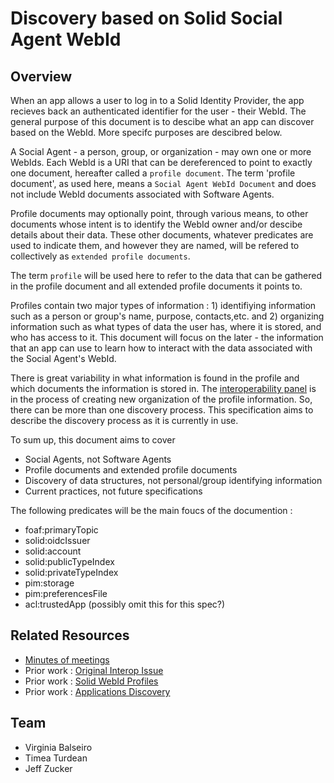 # Discovery based on Solid Social Agent WebId

## Overview

When an app allows a user to log in to a Solid Identity Provider, the app recieves back an authenticated identifier for the user - their WebId.  The general purpose of this document is to descibe what an app can discover based on the WebId.  More specifc purposes are descibred below.

A Social Agent - a person, group, or organization - may own one or more WebIds.  Each WebId is a URI that can be dereferenced to point to exactly one document, hereafter called a `profile document`.  The term 'profile document', as used here, means a `Social Agent WebId Document` and does not include WebId documents associated with Software Agents.  

Profile documents may optionally point, through various means, to other documents whose intent is to identify the WebId owner and/or descibe details about their data.  These other documents, whatever predicates are used to indicate them, and however they are named, will be refered to collectively as `extended profile documents`.  

The term `profile` will be used here to refer to the data that can be gathered in the profile document and all extended profile documents it points to.

Profiles contain two major types of information : 1) identifiying information such as a person or group's name, purpose, contacts,etc. and 2) organizing information such as what types of data the user has, where it is stored, and who has access to it. This document will focus on the later - the information that an app can use to learn how to interact with the data associated with the Social Agent's WebId.

There is great variability in what information is found in the profile and which documents the information is stored in.  The [interoperability panel](https://solid.github.io/data-interoperability-panel/specification/) is in the process of creating new organization of the profile information. So, there can be more than one discovery process.  This specification aims to describe the discovery process as it is currently in use.

To sum up, this document aims to cover

* Social Agents, not Software Agents
* Profile documents and extended profile documents
* Discovery of data structures, not personal/group identifying information
* Current practices, not future specifications

The following predicates will be the main foucs of the documention :

* foaf:primaryTopic
* solid:oidcIssuer
* solid:account
* solid:publicTypeIndex
* solid:privateTypeIndex
* pim:storage
* pim:preferencesFile
* acl:trustedApp (possibly omit this for this spec?)

## Related Resources
* [Minutes of meetings](https://github.com/solid/webid-profile/tree/main/meetings)
* Prior work : [Original Interop Issue](https://github.com/solid/data-interoperability-panel/issues/209)
* Prior work : [Solid WebId Profiles](https://github.com/solid/solid-spec/blob/master/solid-webid-profiles.md)
* Prior work : [Applications Discovery](https://github.com/solid/solid/blob/main/proposals/data-discovery.md)

## Team
* Virginia Balseiro
* Timea Turdean
* Jeff Zucker

